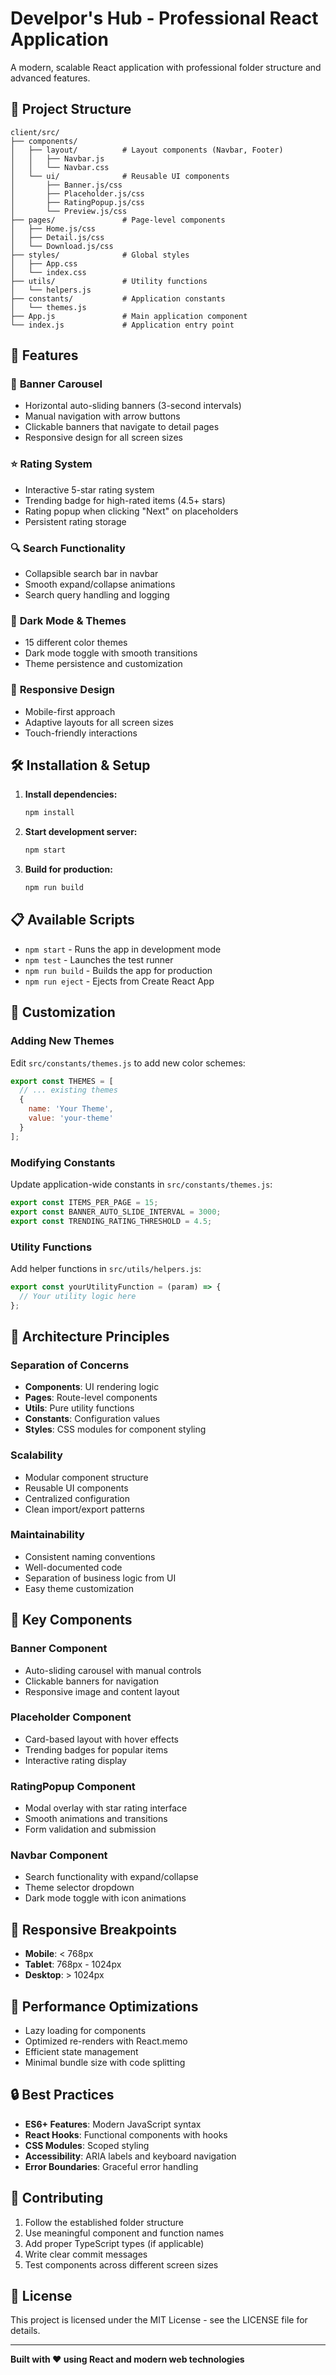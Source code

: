 # Develpor's Hub - Professional React Application

A modern, scalable React application with professional folder structure and advanced features.

## 📁 Project Structure

```
client/src/
├── components/
│   ├── layout/          # Layout components (Navbar, Footer)
│   │   ├── Navbar.js
│   │   └── Navbar.css
│   └── ui/              # Reusable UI components
│       ├── Banner.js/css
│       ├── Placeholder.js/css
│       ├── RatingPopup.js/css
│       └── Preview.js/css
├── pages/               # Page-level components
│   ├── Home.js/css
│   ├── Detail.js/css
│   └── Download.js/css
├── styles/              # Global styles
│   ├── App.css
│   └── index.css
├── utils/               # Utility functions
│   └── helpers.js
├── constants/           # Application constants
│   └── themes.js
├── App.js               # Main application component
└── index.js             # Application entry point
```

## 🚀 Features

### 🎠 **Banner Carousel**
- Horizontal auto-sliding banners (3-second intervals)
- Manual navigation with arrow buttons
- Clickable banners that navigate to detail pages
- Responsive design for all screen sizes

### ⭐ **Rating System**
- Interactive 5-star rating system
- Trending badge for high-rated items (4.5+ stars)
- Rating popup when clicking "Next" on placeholders
- Persistent rating storage

### 🔍 **Search Functionality**
- Collapsible search bar in navbar
- Smooth expand/collapse animations
- Search query handling and logging

### 🌙 **Dark Mode & Themes**
- 15 different color themes
- Dark mode toggle with smooth transitions
- Theme persistence and customization

### 📱 **Responsive Design**
- Mobile-first approach
- Adaptive layouts for all screen sizes
- Touch-friendly interactions

## 🛠️ Installation & Setup

1. **Install dependencies:**
   ```bash
   npm install
   ```

2. **Start development server:**
   ```bash
   npm start
   ```

3. **Build for production:**
   ```bash
   npm run build
   ```

## 📋 Available Scripts

- `npm start` - Runs the app in development mode
- `npm test` - Launches the test runner
- `npm run build` - Builds the app for production
- `npm run eject` - Ejects from Create React App

## 🎨 Customization

### **Adding New Themes**
Edit `src/constants/themes.js` to add new color schemes:

```javascript
export const THEMES = [
  // ... existing themes
  {
    name: 'Your Theme',
    value: 'your-theme'
  }
];
```

### **Modifying Constants**
Update application-wide constants in `src/constants/themes.js`:

```javascript
export const ITEMS_PER_PAGE = 15;
export const BANNER_AUTO_SLIDE_INTERVAL = 3000;
export const TRENDING_RATING_THRESHOLD = 4.5;
```

### **Utility Functions**
Add helper functions in `src/utils/helpers.js`:

```javascript
export const yourUtilityFunction = (param) => {
  // Your utility logic here
};
```

## 🔧 Architecture Principles

### **Separation of Concerns**
- **Components**: UI rendering logic
- **Pages**: Route-level components
- **Utils**: Pure utility functions
- **Constants**: Configuration values
- **Styles**: CSS modules for component styling

### **Scalability**
- Modular component structure
- Reusable UI components
- Centralized configuration
- Clean import/export patterns

### **Maintainability**
- Consistent naming conventions
- Well-documented code
- Separation of business logic from UI
- Easy theme customization

## 🌟 Key Components

### **Banner Component**
- Auto-sliding carousel with manual controls
- Clickable banners for navigation
- Responsive image and content layout

### **Placeholder Component**
- Card-based layout with hover effects
- Trending badges for popular items
- Interactive rating display

### **RatingPopup Component**
- Modal overlay with star rating interface
- Smooth animations and transitions
- Form validation and submission

### **Navbar Component**
- Search functionality with expand/collapse
- Theme selector dropdown
- Dark mode toggle with icon animations

## 📱 Responsive Breakpoints

- **Mobile**: < 768px
- **Tablet**: 768px - 1024px
- **Desktop**: > 1024px

## 🎯 Performance Optimizations

- Lazy loading for components
- Optimized re-renders with React.memo
- Efficient state management
- Minimal bundle size with code splitting

## 🔒 Best Practices

- **ES6+ Features**: Modern JavaScript syntax
- **React Hooks**: Functional components with hooks
- **CSS Modules**: Scoped styling
- **Accessibility**: ARIA labels and keyboard navigation
- **Error Boundaries**: Graceful error handling

## 📝 Contributing

1. Follow the established folder structure
2. Use meaningful component and function names
3. Add proper TypeScript types (if applicable)
4. Write clear commit messages
5. Test components across different screen sizes

## 📄 License

This project is licensed under the MIT License - see the LICENSE file for details.

---

**Built with ❤️ using React and modern web technologies**
